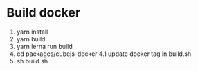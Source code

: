 
# Build docker
1. yarn install
2. yarn build
3. yarn lerna run build
4. cd packages/cubejs-docker
4.1 update docker tag in build.sh
5. sh build.sh